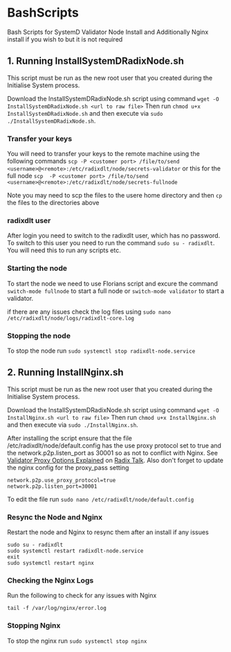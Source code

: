 # BashScripts
Bash Scripts for SystemD Validator Node Install and Additionally Nginx install if you wish to but it is not required

## 1. Running InstallSystemDRadixNode.sh
This script must be run as the new root user that you created during the Initialise System process.  

Download the InstallSystemDRadixNode.sh script using command ```wget -O InstallSystemDRadixNode.sh <url to raw file>``` 
Then run ```chmod u+x InstallSystemDRadixNode.sh``` and then execute via ```sudo ./InstallSystemDRadixNode.sh```.  

### Transfer your keys
You will need to transfer your keys to the remote machine using the following commands
```scp -P <customer port> /file/to/send <username>@<remote>:/etc/radixdlt/node/secrets-validator```
or this for the full node
```scp  -P <customer port> /file/to/send <username>@<remote>:/etc/radixdlt/node/secrets-fullnode```

Note you may need to scp the files to the usere home directory and then ```cp``` the files to the directories above

### radixdlt user
After login you need to switch to the radixdlt user, which has no password. To switch to this user you need to run the command ```sudo su - radixdlt```.  
You will need this to run any scripts etc.  

### Starting the node 
To start the node we need to use Florians script and excure the command ```switch-mode fullnode``` to start a full node or ```switch-mode validator``` to start a validator.

if there are any issues check the log files using ```sudo nano /etc/radixdlt/node/logs/radixdlt-core.log```

### Stopping the node
To stop the node run ```sudo systemctl stop radixdlt-node.service```

## 2. Running InstallNginx.sh
This script must be run as the new root user that you created during the Initialise System process.  

Download the InstallSystemDRadixNode.sh script using command ```wget -O InstallNginx.sh <url to raw file>``` 
Then run ```chmod u+x InstallNginx.sh``` and then execute via ```sudo ./InstallNginx.sh```.  

After installing the script ensure that the file /etc/radixdlt/node/default.config has the use proxy protocol set to true and the network.p2p.listen_port as 30001 so as not to conflict with Nginx.  See [Validator Proxy Options Explained](https://radixtalk.com/t/validator-proxy-options-explained/493) on [Radix Talk](https://radixtalk.com).  Also don't forget to update the nginx config for the proxy_pass setting
```
network.p2p.use_proxy_protocol=true
network.p2p.listen_port=30001
```

To edit the file run ```sudo nano /etc/radixdlt/node/default.config```

### Resync the Node and Nginx
Restart the node and Nginx to resync them after an install if any issues
```
sudo su - radixdlt
sudo systemctl restart radixdlt-node.service
exit
sudo systemctl restart nginx
```

### Checking the Nginx Logs
Run the following to check for any issues with Nginx
```
tail -f /var/log/nginx/error.log
```

### Stopping Nginx
To stop the nginx run ```sudo systemctl stop nginx```

